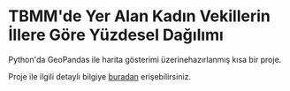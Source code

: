 # TBMM'de Yer Alan Kadın Vekillerin İllere Göre Yüzdesel Dağılımı

Python'da GeoPandas ile harita gösterimi üzerinehazırlanmış kısa bir proje.

Proje ile ilgili detaylı bilgiye <a href='http://yurduseven.net/tbmmdeki-kadin-milletvekillerinin-illere-gore-dagilimi/'>buradan</a> erişebilirsiniz.


